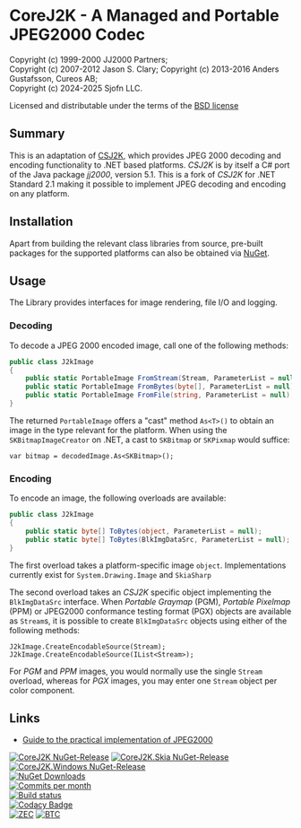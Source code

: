 # CoreJ2K - A Managed and Portable JPEG2000 Codec


Copyright (c) 1999-2000 JJ2000 Partners;  
Copyright (c) 2007-2012 Jason S. Clary; 
Copyright (c) 2013-2016 Anders Gustafsson, Cureos AB;  
Copyright (c) 2024-2025 Sjofn LLC.   

Licensed and distributable under the terms of the [BSD license](http://www.opensource.org/licenses/bsd-license.php)

## Summary

This is an adaptation of [CSJ2K](http://csj2k.codeplex.com/), which provides JPEG 2000 decoding and encoding functionality to .NET based platforms. *CSJ2K* is by itself a C# port of the Java 
package *jj2000*, version 5.1. This is a fork of *CSJ2K* for .NET Standard 2.1 making it possible to implement JPEG decoding and encoding on any platform.

## Installation

Apart from building the relevant class libraries from source, pre-built packages for the supported platforms can also be obtained via [NuGet](https://nuget.org/packages/CoreJ2K/).

## Usage

The Library provides interfaces for image rendering, file I/O and logging.

### Decoding

To decode a JPEG 2000 encoded image, call one of the following methods:

```csharp
public class J2kImage
{
	public static PortableImage FromStream(Stream, ParameterList = null);
	public static PortableImage FromBytes(byte[], ParameterList = null);
	public static PortableImage FromFile(string, ParameterList = null);
}
```

The returned `PortableImage` offers a "cast" method `As<T>()` to obtain an image in the type relevant for the platform. When using the `SKBitmapImageCreator` on .NET, a cast to `SKBitmap` or `SKPixmap` would suffice:

    var bitmap = decodedImage.As<SKBitmap>();

### Encoding

To encode an image, the following overloads are available:

```csharp
public class J2kImage
{
	public static byte[] ToBytes(object, ParameterList = null);
	public static byte[] ToBytes(BlkImgDataSrc, ParameterList = null);
}
```

The first overload takes a platform-specific image `object`. Implementations currently exist for `System.Drawing.Image` and `SkiaSharp`

The second overload takes an *CSJ2K* specific object implementing the `BlkImgDataSrc` interface. When *Portable Graymap* (PGM), *Portable Pixelmap* (PPM) or JPEG2000 conformance testing format (PGX) objects are available as `Stream`s, 
it is possible to create `BlkImgDataSrc` objects using either of the following methods:

    J2kImage.CreateEncodableSource(Stream);
	J2kImage.CreateEncodableSource(IList<Stream>);
	
For *PGM* and *PPM* images, you would normally use the single `Stream` overload, whereas for *PGX* images, you may enter one `Stream` object per color component.

## Links

* [Guide to the practical implementation of JPEG2000](http://www.jpeg.org/jpeg2000guide/guide/contents.html)

[![CoreJ2K NuGet-Release](https://img.shields.io/nuget/v/CoreJ2K.svg?label=CoreJ2K)](https://www.nuget.org/packages/CoreJ2K/) 
[![CoreJ2K.Skia NuGet-Release](https://img.shields.io/nuget/v/CoreJ2K.Skia.svg?label=CoreJ2K.Skia)](https://www.nuget.org/packages/CoreJ2K.Skia/)  
[![CoreJ2K.Windows NuGet-Release](https://img.shields.io/nuget/v/CoreJ2K.Windows.svg?label=CoreJ2K.Windows)](https://www.nuget.org/packages/CoreJ2K.Windows/)  
[![NuGet Downloads](https://img.shields.io/nuget/dt/CoreJ2K?label=NuGet%20downloads)](https://www.nuget.org/packages/CoreJ2K/)  
[![Commits per month](https://img.shields.io/github/commit-activity/m/cinderblocks/CoreJ2K/master)](https://www.github.com/cinderblocks/CoreJ2K/)  
[![Build status](https://ci.appveyor.com/api/projects/status/9fr2467p5wxt6qxx?svg=true)](https://ci.appveyor.com/project/cinderblocks57647/corej2k)  
[![Codacy Badge](https://app.codacy.com/project/badge/Grade/5704c7b134b249b3ac8ba3ca9a76dbbb)](https://app.codacy.com/gh/cinderblocks/CoreJ2K/dashboard?utm_source=gh&utm_medium=referral&utm_content=&utm_campaign=Badge_grade)  
[![ZEC](https://img.shields.io/keybase/zec/cinder)](https://keybase.io/cinder) [![BTC](https://img.shields.io/keybase/btc/cinder)](https://keybase.io/cinder)  
